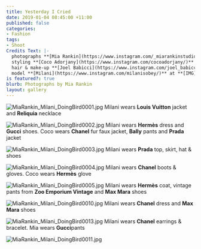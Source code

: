 ```yaml
---
title: Yesterday I Cried
date: 2019-01-04 08:45:00 +11:00
published: false
categories:
- Fashion
tags:
- Shoot
Credits Text: |-
  photographs **[Mia Rankin](https://www.instagram.com/_miarankinstudio/)**
  styling **[Coco Adorjany](https://www.instagram.com/cocoadorjany/)**
  hair & make-up **[Joel Babicci](https://www.instagram.com/joel_babicci/)** at **[Work Agency](https://www.instagram.com/workagency/)**
  model **[Milani](https://www.instagram.com/milanisobey/)** at **[IMG](https://www.instagram.com/imgmodels/)**
is featured?: true
blurb: Photographs by Mia Rankin
layout: gallery
---
```


![MiaRankin_Milani_DoingBird0001.jpg](/uploads/MiaRankin_Milani_DoingBird0001.jpg)
Milani wears **Louis Vuitton** jacket and **Reliquia** necklace

![MiaRankin_Milani_DoingBird0002.jpg](/uploads/MiaRankin_Milani_DoingBird0002.jpg)
Milani wears **Hermès** dress and **Gucci** shoes. Coco wears **Chanel** fur faux jacket, **Bally** pants and **Prada** jacket

![MiaRankin_Milani_DoingBird0003.jpg](/uploads/MiaRankin_Milani_DoingBird0003.jpg)
Milani wears **Prada** top, skirt, hat & shoes

![MiaRankin_Milani_DoingBird0004.jpg](/uploads/MiaRankin_Milani_DoingBird0004.jpg)
Milani wears **Chanel** boots & gloves. Coco wears **Hermès** glove

![MiaRankin_Milani_DoingBird0005.jpg](/uploads/MiaRankin_Milani_DoingBird0005.jpg)
Milani wears **Hermès** coat, vintage pants from **Zoo Emporium Vintage** and **Max Mara** shoes



![MiaRankin_Milani_DoingBird0010.jpg](/uploads/MiaRankin_Milani_DoingBird0010.jpg)
Milani wears **Chanel** dress and **Max Mara** shoes

![MiaRankin_Milani_DoingBird0013.jpg](/uploads/MiaRankin_Milani_DoingBird0013.jpg)
Milani wears **Chanel** earrings & bracelet. Mia wears **Gucci**pants

![MiaRankin_Milani_DoingBird0011.jpg](/uploads/MiaRankin_Milani_DoingBird0011.jpg)

